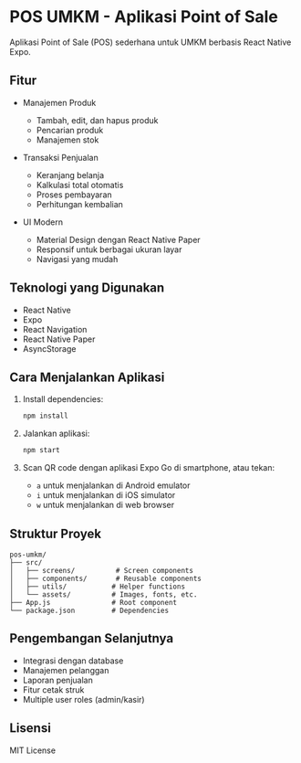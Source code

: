 # POS UMKM - Aplikasi Point of Sale

Aplikasi Point of Sale (POS) sederhana untuk UMKM berbasis React Native Expo.

## Fitur

- Manajemen Produk
  - Tambah, edit, dan hapus produk
  - Pencarian produk
  - Manajemen stok

- Transaksi Penjualan
  - Keranjang belanja
  - Kalkulasi total otomatis
  - Proses pembayaran
  - Perhitungan kembalian

- UI Modern
  - Material Design dengan React Native Paper
  - Responsif untuk berbagai ukuran layar
  - Navigasi yang mudah

## Teknologi yang Digunakan

- React Native
- Expo
- React Navigation
- React Native Paper
- AsyncStorage

## Cara Menjalankan Aplikasi

1. Install dependencies:
   ```bash
   npm install
   ```

2. Jalankan aplikasi:
   ```bash
   npm start
   ```

3. Scan QR code dengan aplikasi Expo Go di smartphone, atau tekan:
   - `a` untuk menjalankan di Android emulator
   - `i` untuk menjalankan di iOS simulator
   - `w` untuk menjalankan di web browser

## Struktur Proyek

```
pos-umkm/
├── src/
│   ├── screens/          # Screen components
│   ├── components/       # Reusable components
│   ├── utils/           # Helper functions
│   └── assets/          # Images, fonts, etc.
├── App.js               # Root component
└── package.json         # Dependencies
```

## Pengembangan Selanjutnya

- Integrasi dengan database
- Manajemen pelanggan
- Laporan penjualan
- Fitur cetak struk
- Multiple user roles (admin/kasir)

## Lisensi

MIT License 